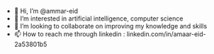 - 👋 Hi, I’m @ammar-eid
- 👀 I’m interested in artificial intelligence, computer science
- 💞️ I’m looking to collaborate on improving my knowledge and skills
- 📫 How to reach me through linkedin : linkedin.com/in/amaar-eid-2a53801b5

<!---
ammar-eid/ammar-eid is a ✨ special ✨ repository because its `README.md` (this file) appears on your GitHub profile.
You can click the Preview link to take a look at your changes.
--->
